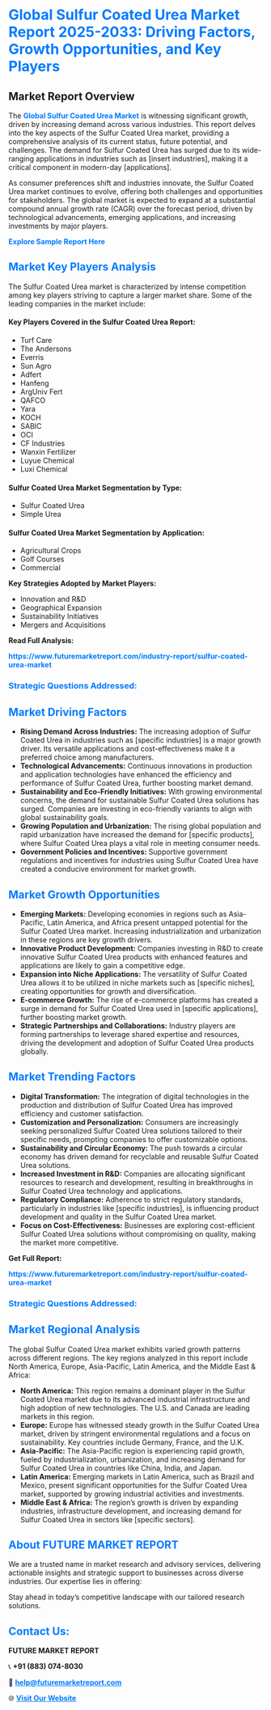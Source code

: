 <h1 style="color: #007BFF;">Global Sulfur Coated Urea Market Report 2025-2033: Driving Factors, Growth Opportunities, and Key Players</h1>

<section id="overview">
<h2>Market Report Overview</h2>
<p>The <a href="https://www.futuremarketreport.com/industry-report/sulfur-coated-urea-market" style="color: #007BFF; text-decoration: none;"><strong>Global Sulfur Coated Urea Market</strong></a> is witnessing significant growth, driven by increasing demand across various industries. This report delves into the key aspects of the Sulfur Coated Urea market, providing a comprehensive analysis of its current status, future potential, and challenges. The demand for Sulfur Coated Urea has surged due to its wide-ranging applications in industries such as [insert industries], making it a critical component in modern-day [applications].</p>
<p>As consumer preferences shift and industries innovate, the Sulfur Coated Urea market continues to evolve, offering both challenges and opportunities for stakeholders. The global market is expected to expand at a substantial compound annual growth rate (CAGR) over the forecast period, driven by technological advancements, emerging applications, and increasing investments by major players.</p>
</section>

<section id="overview">
<p><a href="https://www.futuremarketreport.com/request-sample/reportId=64333" style="color: #007BFF; text-decoration: none;"><strong>Explore Sample Report Here</strong></a></p>
</section>

<section id="key-players">
<h2 style="color: #007BFF;">Market Key Players Analysis</h2>
<p>The Sulfur Coated Urea market is characterized by intense competition among key players striving to capture a larger market share. Some of the leading companies in the market include:</p>
<h4>Key Players Covered in the Sulfur Coated Urea Report:</h4>
<ul><li>Turf Care</li><li>The Andersons</li><li>Everris</li><li>Sun Agro</li><li>Adfert</li><li>Hanfeng</li><li>ArgUniv Fert</li><li>QAFCO</li><li>Yara</li><li>KOCH</li><li>SABIC</li><li>OCI</li><li>CF Industries</li><li>Wanxin Fertilizer</li><li>Luyue Chemical</li><li>Luxi Chemical</li></ul>
<h4>Sulfur Coated Urea Market Segmentation by Type:</h4>
<ul><li>Sulfur Coated Urea</li><li>Simple Urea</li></ul>

<h4>Sulfur Coated Urea Market Segmentation by Application:</h4>
<ul><li>Agricultural Crops</li><li>Golf Courses</li><li>Commercial</li></ul>
<p><strong>Key Strategies Adopted by Market Players:</strong></p>
<ul>
<li>Innovation and R&D</li>
<li>Geographical Expansion</li>
<li>Sustainability Initiatives</li>
<li>Mergers and Acquisitions</li>
</ul>
</section>

<section>
<p><strong>Read Full Analysis: </strong></p><a href="https://www.futuremarketreport.com/industry-report/sulfur-coated-urea-market" style="color: #007BFF; text-decoration: none;"><strong>https://www.futuremarketreport.com/industry-report/sulfur-coated-urea-market</strong></a>
<h3 style="color: #007BFF;">Strategic Questions Addressed:</h3>
</section>

<section id="driving-factors">
<h2 style="color: #007BFF;">Market Driving Factors</h2>
<ul>
<li><strong>Rising Demand Across Industries:</strong> The increasing adoption of Sulfur Coated Urea in industries such as [specific industries] is a major growth driver. Its versatile applications and cost-effectiveness make it a preferred choice among manufacturers.</li>
<li><strong>Technological Advancements:</strong> Continuous innovations in production and application technologies have enhanced the efficiency and performance of Sulfur Coated Urea, further boosting market demand.</li>
<li><strong>Sustainability and Eco-Friendly Initiatives:</strong> With growing environmental concerns, the demand for sustainable Sulfur Coated Urea solutions has surged. Companies are investing in eco-friendly variants to align with global sustainability goals.</li>
<li><strong>Growing Population and Urbanization:</strong> The rising global population and rapid urbanization have increased the demand for [specific products], where Sulfur Coated Urea plays a vital role in meeting consumer needs.</li>
<li><strong>Government Policies and Incentives:</strong> Supportive government regulations and incentives for industries using Sulfur Coated Urea have created a conducive environment for market growth.</li>
</ul>
</section>

<section id="growth-opportunities">
<h2 style="color: #007BFF;">Market Growth Opportunities</h2>
<ul>
<li><strong>Emerging Markets:</strong> Developing economies in regions such as Asia-Pacific, Latin America, and Africa present untapped potential for the Sulfur Coated Urea market. Increasing industrialization and urbanization in these regions are key growth drivers.</li>
<li><strong>Innovative Product Development:</strong> Companies investing in R&D to create innovative Sulfur Coated Urea products with enhanced features and applications are likely to gain a competitive edge.</li>
<li><strong>Expansion into Niche Applications:</strong> The versatility of Sulfur Coated Urea allows it to be utilized in niche markets such as [specific niches], creating opportunities for growth and diversification.</li>
<li><strong>E-commerce Growth:</strong> The rise of e-commerce platforms has created a surge in demand for Sulfur Coated Urea used in [specific applications], further boosting market growth.</li>
<li><strong>Strategic Partnerships and Collaborations:</strong> Industry players are forming partnerships to leverage shared expertise and resources, driving the development and adoption of Sulfur Coated Urea products globally.</li>
</ul>
</section>

<section id="trending-factors">
<h2 style="color: #007BFF;">Market Trending Factors</h2>
<ul>
<li><strong>Digital Transformation:</strong> The integration of digital technologies in the production and distribution of Sulfur Coated Urea has improved efficiency and customer satisfaction.</li>
<li><strong>Customization and Personalization:</strong> Consumers are increasingly seeking personalized Sulfur Coated Urea solutions tailored to their specific needs, prompting companies to offer customizable options.</li>
<li><strong>Sustainability and Circular Economy:</strong> The push towards a circular economy has driven demand for recyclable and reusable Sulfur Coated Urea solutions.</li>
<li><strong>Increased Investment in R&D:</strong> Companies are allocating significant resources to research and development, resulting in breakthroughs in Sulfur Coated Urea technology and applications.</li>
<li><strong>Regulatory Compliance:</strong> Adherence to strict regulatory standards, particularly in industries like [specific industries], is influencing product development and quality in the Sulfur Coated Urea market.</li>
<li><strong>Focus on Cost-Effectiveness:</strong> Businesses are exploring cost-efficient Sulfur Coated Urea solutions without compromising on quality, making the market more competitive.</li>
</ul>
</section>

<section>
<p><strong>Get Full Report: </strong></p><a href="https://www.futuremarketreport.com/industry-report/sulfur-coated-urea-market" style="color: #007BFF; text-decoration: none;"><strong>https://www.futuremarketreport.com/industry-report/sulfur-coated-urea-market</strong></a>
<h3 style="color: #007BFF;">Strategic Questions Addressed:</h3>
</section>


<section id="regional-analysis">
<h2 style="color: #007BFF;">Market Regional Analysis</h2>
<p>The global Sulfur Coated Urea market exhibits varied growth patterns across different regions. The key regions analyzed in this report include North America, Europe, Asia-Pacific, Latin America, and the Middle East & Africa:</p>
<ul>
<li><strong>North America:</strong> This region remains a dominant player in the Sulfur Coated Urea market due to its advanced industrial infrastructure and high adoption of new technologies. The U.S. and Canada are leading markets in this region.</li>
<li><strong>Europe:</strong> Europe has witnessed steady growth in the Sulfur Coated Urea market, driven by stringent environmental regulations and a focus on sustainability. Key countries include Germany, France, and the U.K.</li>
<li><strong>Asia-Pacific:</strong> The Asia-Pacific region is experiencing rapid growth, fueled by industrialization, urbanization, and increasing demand for Sulfur Coated Urea in countries like China, India, and Japan.</li>
<li><strong>Latin America:</strong> Emerging markets in Latin America, such as Brazil and Mexico, present significant opportunities for the Sulfur Coated Urea market, supported by growing industrial activities and investments.</li>
<li><strong>Middle East & Africa:</strong> The region’s growth is driven by expanding industries, infrastructure development, and increasing demand for Sulfur Coated Urea in sectors like [specific sectors].</li>
</ul>
</section>

<footer>
<h2 style="color: #007BFF;">About FUTURE MARKET REPORT</h2>
<p>We are a trusted name in market research and advisory services, delivering actionable insights and strategic support to businesses across diverse industries. Our expertise lies in offering:</p>

<p>Stay ahead in today’s competitive landscape with our tailored research solutions.</p>

<h2 style="color: #007BFF;">Contact Us:</h2>
<p><strong>FUTURE MARKET REPORT</strong></p>
<p>📞 <strong>+91 (883) 074-8030</strong></p>
<p>📧 <strong><a href="mailto:help@futuremarketreport.com" style="color: #007BFF;">help@futuremarketreport.com</a></strong></p>
<p>🌐 <strong><a href="https://www.futuremarketreport.com/" style="color: #007BFF;">Visit Our Website</a></strong></p>
</footer>